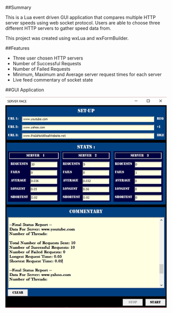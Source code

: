 ##Summary

This is a Lua event driven GUI application that compares multiple HTTP server speeds using web socket protocol. Users are able
to choose three different HTTP servers to gather speed data from. 

This project was created using wxLua and wxFormBuilder. 

##Features

* Three user chosen HTTP servers
* Number of Successful Requests
* Number of Failed Requests
* Minimum, Maximum and Average server request times for each server
* Live feed commentary of socket state


##GUI Application 

![Server Analysis](https://github.com/isaacclifford/ServerAnalysis/blob/master/img/serverAnalysis_Demo.JPG "GUI")


















































